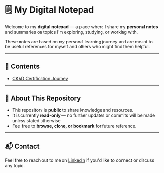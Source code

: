 # 🗒️ My Digital Notepad

Welcome to my **digital notepad** — a place where I share my **personal notes** and summaries on topics I'm exploring, studying, or working with.

These notes are based on my personal learning journey and are meant to be useful references for myself and others who might find them helpful.

---

## 📄 Contents

- [CKAD Certification Journey](articles/kubernetes-ckad.md)

---

## 📌 About This Repository

- This repository is **public** to share knowledge and resources.
- It is currently **read-only** — no further updates or commits will be made unless stated otherwise.
- Feel free to **browse, clone, or bookmark** for future reference.

---

## 📬 Contact

Feel free to reach out to me on [LinkedIn](https://www.linkedin.com/in/nasriachraf/) if you'd like to connect or discuss any topic.

